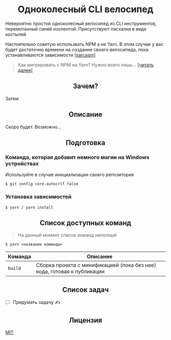 <h1 align="center">Одноколесный CLI велосипед</h1>

Невероятно простой одноколесный велосипед из CLI инструментов, перемотанный синей изолентой. Присутствуют пасхалки в виде костылей

Настоятельно советую использвать NPM а не Yarn. В этом случае у вас будет достаточно времени на создание своего велосипеда, пока устанавливаются зависимости [[sarcasm]](https://en.wikipedia.org/wiki/Sarcasm)

> Как мигрировать с NPM на Yarn? Нужно всего лишь... [[читать далее]](https://yarnpkg.com/docs/migrating-from-npm)

<h2 align="center">Зачем?</h2>

Затем 

<h2 align="center">Описание</h2>

Скоро будет. Возможно...

<h2 align="center">Подготовка</h2>

### Команда, которая добавит немного магии на Windows устройствах

Используйте в случае инициализации своего репозитория

```
$ git config core.autocrlf false
```

### Установка зависимостей

```
$ yarn / yarn install
```

<h2 align="center">Список доступных команд</h2>

> На данный момент список команд неполный

```
$ yarn <название команды>
```

<table>
  <thead>
    <tr>
      <th>Команда</th>
      <th width="100%">Описание</th>
    </tr>
  </thead>
  <tbody>
    <tr>
      <td>
        <code>build</code>
      </td>
      <td>Сборка проекта с минификацией (пока без нее) кода, готовая к публикации</td>
    </tr>
  </tbody>
</table>

<h2 align="center">Список задач</h2>

- [ ] Придумать задачу ✍️

<h2 align="center">Лицензия</h2>

[MIT](/LICENSE)
